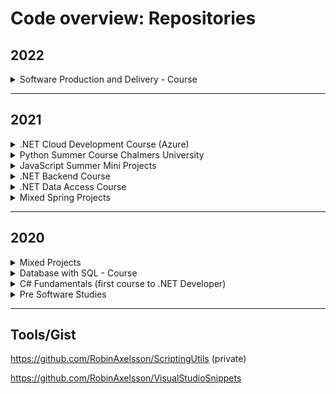 # Code overview: Repositories

## 2022

<details>
<summary>Software Production and Delivery - Course</summary>

- [UberTrains](https://github.com/RobinAxelsson/UberTrains)

</details>

---

## 2021

<details>
<summary>.NET Cloud Development Course (Azure)</summary>

- [My Cloud Development Blog](https://robinaxelsson.github.io/)
- [Azure Cloud Exam Project](https://github.com/RobinAxelsson/AzureCloudExam)
- [ConsoleBlobApp](https://github.com/RobinAxelsson/ConsoleBlobApp)
- [AzureCTF](https://github.com/RobinAxelsson/AzureCTF)
- [FavouriteLinkWebApp](https://github.com/RobinAxelsson/FavouriteLinkWebApp)

</details>

<details>
<summary>Python Summer Course Chalmers University</summary>

- [Python-3h-exam](https://github.com/RobinAxelsson/python_exam)
- [Chalmers-LAB1](https://github.com/RobinAxelsson/ChalmersLab1)
- [Chalmers-LAB2](https://github.com/RobinAxelsson/ChalmersLab2)
- [Chalmers-LAB3](https://github.com/RobinAxelsson/ChalmersLab3)

</details>

<details>
<summary>JavaScript Summer Mini Projects</summary>

- [RomanNumerals](https://github.com/RobinAxelsson/RomanNumerals/settings)
- ConsoleSnakeNode

</details>

<details>
<summary>.NET Backend Course</summary>

- [LudoV2](https://github.com/PGBSNH20/ludo-v2-group-g5_albin-robin)
- [SpaceParkV2](https://github.com/PGBSNH20/spaceparkv2-buddygroup6-renegades)

</details>
<details>
<summary>.NET Data Access Course</summary>

- [LudoV1](https://github.com/PGBSNH20/ludo-game-grupp-7)
- [SpaceParkV1](https://github.com/PGBSNH20/spacepark-spacex)

</details>

<details>
<summary>Mixed Spring Projects</summary>

- [MatchRacingPairing](https://github.com/RobinAxelsson/MatchRacing)
- [CatiaV5-Snake](https://github.com/RobinAxelsson/CAT_Snake)
- [SpotifyAPI-SQL-Client](https://github.com/RobinAxelsson/SpotifyApiSQLClient)
- [LiveNETCompiler](https://github.com/RobinAxelsson/LiveNETCompiler)
- [Advanced WebSocket Tutorial](https://github.com/RobinAxelsson/WebSocketsTutorial)
- [Http_LAB](https://github.com/RobinAxelsson/http_lab)
- [RAX_Utilities](https://github.com/RobinAxelsson/RAX_Utilities)

</details>

---
## 2020

<details>
<summary>Mixed Projects</summary>

- [SecretPerson](https://github.com/RobinAxelsson/SecretPerson)

</details>

<details>
<summary>Database with SQL - Course</summary>

- [SQLStore - Food Chain](https://github.com/RobinAxelsson/SQL_Store_DatabaseCourse)

</details>
<details>
<summary>C# Fundamentals (first course to .NET Developer)</summary>

- [WPF-Store (Exam Project)](https://github.com/johancz/PGBSNH20-Projektarbete-Butik)
- [WPF-Playground](https://github.com/RobinAxelsson/WPFPlayground)
- [FlagLesson](https://github.com/RobinAxelsson/FlagLessonGUI)
https://github.com/johancz/PGBSNH20_Csharp_Assignment_3
TODO
</details>
<details>
<summary>Pre Software Studies</summary>

- [AutoHotkey Scripts (private)](https://github.com/RobinAxelsson/AutoHotKey-Scripts)
- [CATVB-Scripting](https://github.com/RobinAxelsson/CATVB-scripting)
- [First Scripts (private)](https://github.com/RobinAxelsson/MyFirstScripts)

</details>

---

## Tools/Gist

<https://github.com/RobinAxelsson/ScriptingUtils> (private)

<https://github.com/RobinAxelsson/VisualStudioSnippets>
